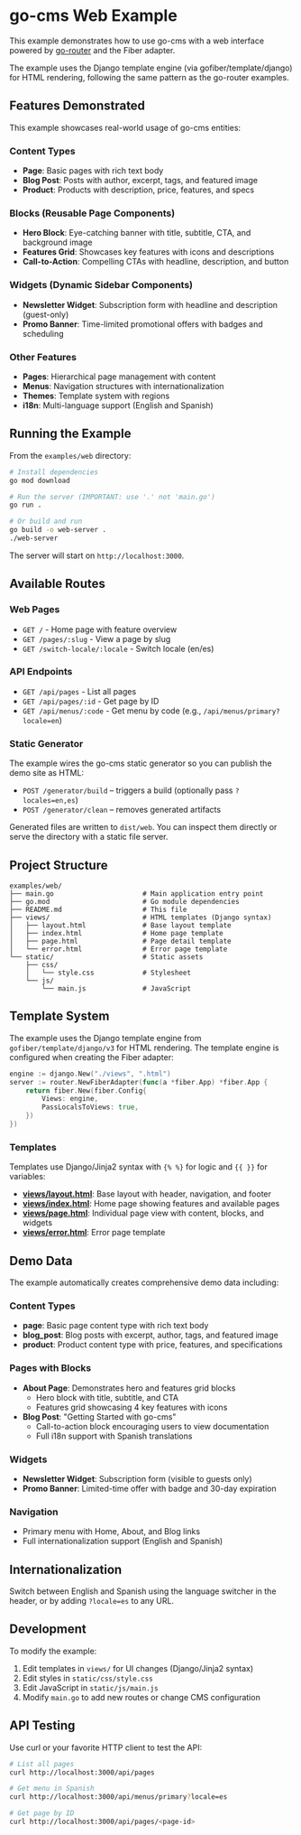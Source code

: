 # go-cms Web Example

This example demonstrates how to use go-cms with a web interface powered by [go-router](https://github.com/goliatone/go-router) and the Fiber adapter.

The example uses the Django template engine (via gofiber/template/django) for HTML rendering, following the same pattern as the go-router examples.

## Features Demonstrated

This example showcases real-world usage of go-cms entities:

### Content Types
- **Page**: Basic pages with rich text body
- **Blog Post**: Posts with author, excerpt, tags, and featured image
- **Product**: Products with description, price, features, and specs

### Blocks (Reusable Page Components)
- **Hero Block**: Eye-catching banner with title, subtitle, CTA, and background image
- **Features Grid**: Showcases key features with icons and descriptions
- **Call-to-Action**: Compelling CTAs with headline, description, and button

### Widgets (Dynamic Sidebar Components)
- **Newsletter Widget**: Subscription form with headline and description (guest-only)
- **Promo Banner**: Time-limited promotional offers with badges and scheduling

### Other Features
- **Pages**: Hierarchical page management with content
- **Menus**: Navigation structures with internationalization
- **Themes**: Template system with regions
- **i18n**: Multi-language support (English and Spanish)

## Running the Example

From the `examples/web` directory:

```bash
# Install dependencies
go mod download

# Run the server (IMPORTANT: use '.' not 'main.go')
go run .

# Or build and run
go build -o web-server .
./web-server
```

The server will start on `http://localhost:3000`.

## Available Routes

### Web Pages

- `GET /` - Home page with feature overview
- `GET /pages/:slug` - View a page by slug
- `GET /switch-locale/:locale` - Switch locale (en/es)

### API Endpoints

- `GET /api/pages` - List all pages
- `GET /api/pages/:id` - Get page by ID
- `GET /api/menus/:code` - Get menu by code (e.g., `/api/menus/primary?locale=en`)

### Static Generator

The example wires the go-cms static generator so you can publish the demo site as HTML:

- `POST /generator/build` – triggers a build (optionally pass `?locales=en,es`)
- `POST /generator/clean` – removes generated artifacts

Generated files are written to `dist/web`. You can inspect them directly or serve the directory with a static file server.

## Project Structure

```
examples/web/
├── main.go                      # Main application entry point
├── go.mod                       # Go module dependencies
├── README.md                    # This file
├── views/                       # HTML templates (Django syntax)
│   ├── layout.html              # Base layout template
│   ├── index.html               # Home page template
│   ├── page.html                # Page detail template
│   └── error.html               # Error page template
└── static/                      # Static assets
    ├── css/
    │   └── style.css            # Stylesheet
    └── js/
        └── main.js              # JavaScript
```

## Template System

The example uses the Django template engine from `gofiber/template/django/v3` for HTML rendering. The template engine is configured when creating the Fiber adapter:

```go
engine := django.New("./views", ".html")
server := router.NewFiberAdapter(func(a *fiber.App) *fiber.App {
    return fiber.New(fiber.Config{
        Views: engine,
        PassLocalsToViews: true,
    })
})
```

### Templates

Templates use Django/Jinja2 syntax with `{% %}` for logic and `{{ }}` for variables:

- **[views/layout.html](views/layout.html)**: Base layout with header, navigation, and footer
- **[views/index.html](views/index.html)**: Home page showing features and available pages
- **[views/page.html](views/page.html)**: Individual page view with content, blocks, and widgets
- **[views/error.html](views/error.html)**: Error page template

## Demo Data

The example automatically creates comprehensive demo data including:

### Content Types
- **page**: Basic page content type with rich text body
- **blog_post**: Blog posts with excerpt, author, tags, and featured image
- **product**: Product content type with price, features, and specifications

### Pages with Blocks
- **About Page**: Demonstrates hero and features grid blocks
  - Hero block with title, subtitle, and CTA
  - Features grid showcasing 4 key features with icons
- **Blog Post**: "Getting Started with go-cms"
  - Call-to-action block encouraging users to view documentation
  - Full i18n support with Spanish translations

### Widgets
- **Newsletter Widget**: Subscription form (visible to guests only)
- **Promo Banner**: Limited-time offer with badge and 30-day expiration

### Navigation
- Primary menu with Home, About, and Blog links
- Full internationalization support (English and Spanish)

## Internationalization

Switch between English and Spanish using the language switcher in the header, or by adding `?locale=es` to any URL.

## Development

To modify the example:

1. Edit templates in `views/` for UI changes (Django/Jinja2 syntax)
2. Edit styles in `static/css/style.css`
3. Edit JavaScript in `static/js/main.js`
4. Modify `main.go` to add new routes or change CMS configuration

## API Testing

Use curl or your favorite HTTP client to test the API:

```bash
# List all pages
curl http://localhost:3000/api/pages

# Get menu in Spanish
curl http://localhost:3000/api/menus/primary?locale=es

# Get page by ID
curl http://localhost:3000/api/pages/<page-id>
```
